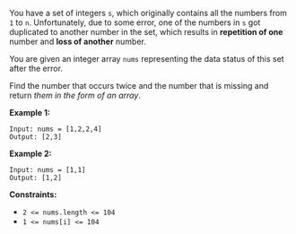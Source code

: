 You have a set of integers `s`, which originally contains all the numbers from
`1` to `n`. Unfortunately, due to some error, one of the numbers in `s` got
duplicated to another number in the set, which results in **repetition of
one** number and **loss of another** number.

You are given an integer array `nums` representing the data status of this set
after the error.

Find the number that occurs twice and the number that is missing and return
_them in the form of an array_.



**Example 1:**

    
    
    Input: nums = [1,2,2,4]
    Output: [2,3]
    

**Example 2:**

    
    
    Input: nums = [1,1]
    Output: [1,2]
    



**Constraints:**

  * `2 <= nums.length <= 104`
  * `1 <= nums[i] <= 104`

